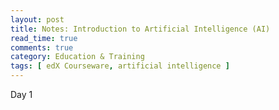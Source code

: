 ```yaml
---
layout: post
title: Notes: Introduction to Artificial Intelligence (AI)
read_time: true  
comments: true
category: Education & Training
tags: [ edX Courseware, artificial intelligence ]
---
```


Day 1



